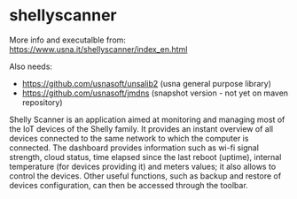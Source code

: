 # shellyscanner

More info and executalble from: https://www.usna.it/shellyscanner/index_en.html

Also needs:
- https://github.com/usnasoft/unsalib2 (usna general purpose library)
- https://github.com/usnasoft/jmdns (snapshot version - not yet on maven repository)

Shelly Scanner is an application aimed at monitoring and managing most of the IoT devices of the Shelly family. It provides an instant overview of all devices connected to the same network to which the computer is connected. The dashboard provides information such as wi-fi signal strength, cloud status, time elapsed since the last reboot (uptime), internal temperature (for devices providing it) and meters values; it also allows to control the devices. Other useful functions, such as backup and restore of devices configuration, can then be accessed through the toolbar.
